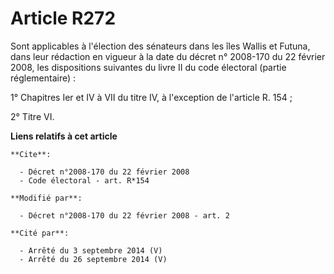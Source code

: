 # Article R272

Sont applicables à l'élection des sénateurs dans les îles Wallis et Futuna, dans leur rédaction en vigueur à la date du
décret n° 2008-170 du 22 février 2008, les dispositions suivantes du livre II du code électoral (partie réglementaire) : 

1° Chapitres Ier et IV à VII du titre IV, à l'exception de l'article R. 154 ; 

2° Titre VI.

**Liens relatifs à cet article**

	**Cite**:

	  - Décret n°2008-170 du 22 février 2008
	  - Code électoral - art. R*154

	**Modifié par**:

	  - Décret n°2008-170 du 22 février 2008 - art. 2

	**Cité par**:

	  - Arrêté du 3 septembre 2014 (V)
	  - Arrêté du 26 septembre 2014 (V)
